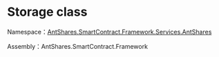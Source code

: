# Storage class

Namespace：[AntShares.SmartContract.Framework.Services.AntShares](../AntShares.md)

Assembly：AntShares.SmartContract.Framework

